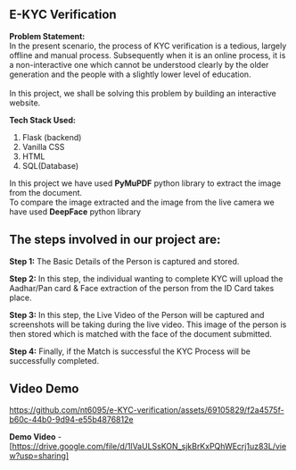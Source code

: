 ## E-KYC Verification


**Problem Statement:**<br>
In the present scenario, the process of KYC verification is a tedious, largely offline and manual process. Subsequently when it is an online process, it is a non-interactive one which cannot be understood clearly by the older generation and the people with a slightly lower level of education.<br>  
In this project, we shall be solving this problem by building an interactive website.

**Tech Stack Used:**

 1. Flask (backend)
 2. Vanilla CSS
 3. HTML
 4. SQL(Database)
 
 In this project we have used **PyMuPDF** python library to extract the image from the document.<br> 
 To compare the image extracted and the image from the live camera we have used **DeepFace** python library
 
## The steps involved in our project are: <br>	

**Step 1:** The Basic Details of the Person is captured and stored. <br>

**Step 2:** In this step, the individual wanting to complete KYC will upload the Aadhar/Pan card & Face extraction of the person from the ID Card takes place.<br>

**Step 3:** In this step, the Live Video of the Person will be captured and screenshots will be taking during the live video. This image of the person is then stored which is matched with the face of the document submitted.<br>

**Step 4:** Finally, if the Match is successful the KYC Process will be successfully completed.

## Video Demo

https://github.com/nt6095/e-KYC-verification/assets/69105829/f2a4575f-b60c-44b0-9d94-e55b4876812e

**Demo Video** - [https://drive.google.com/file/d/1lVaULSsKON_sjkBrKxPQhWEcrj1uz83L/view?usp=sharing]


